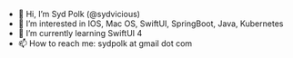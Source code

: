 - 👋 Hi, I’m Syd Polk (@sydvicious)
- 👀 I’m interested in IOS, Mac OS, SwiftUI, SpringBoot, Java, Kubernetes
- 🌱 I’m currently learning SwiftUI 4
- 📫 How to reach me: sydpolk at gmail dot com

<!---
sydvicious/sydvicious is a ✨ special ✨ repository because its `README.md` (this file) appears on your GitHub profile.
You can click the Preview link to take a look at your changes.
--->
